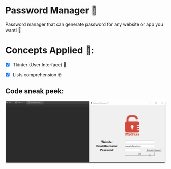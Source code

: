 # Password Manager 🔐
Password manager that can generate password for any website or app you want! 🤗

# Concepts Applied 🧐:
- [x] Tkinter (User Interface) 🎨
  
- [x] Lists comprehension 🤓

## Code sneak peek:
![image](image.gif)

